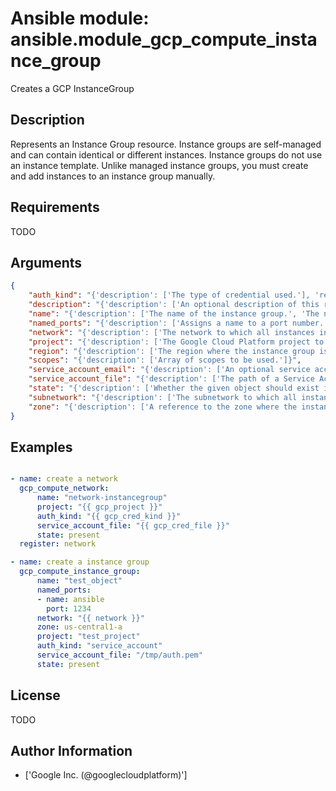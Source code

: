 # Ansible module: ansible.module_gcp_compute_instance_group


Creates a GCP InstanceGroup

## Description

Represents an Instance Group resource. Instance groups are self-managed and can contain identical or different instances. Instance groups do not use an instance template. Unlike managed instance groups, you must create and add instances to an instance group manually.

## Requirements

TODO

## Arguments

``` json
{
    "auth_kind": "{'description': ['The type of credential used.'], 'required': True, 'choices': ['machineaccount', 'serviceaccount', 'application']}",
    "description": "{'description': ['An optional description of this resource. Provide this property when you create the resource.'], 'required': False}",
    "name": "{'description': ['The name of the instance group.', 'The name must be 1-63 characters long, and comply with RFC1035.'], 'required': False}",
    "named_ports": "{'description': ['Assigns a name to a port number.', 'For example: {name: "http", port: 80}.', 'This allows the system to reference ports by the assigned name instead of a port number. Named ports can also contain multiple ports.', 'For example: [{name: "http", port: 80},{name: "http", port: 8080}]  Named ports apply to all instances in this instance group.'], 'required': False, 'suboptions': {'name': {'description': ['The name for this named port.', 'The name must be 1-63 characters long, and comply with RFC1035.'], 'required': False}, 'port': {'description': ['The port number, which can be a value between 1 and 65535.'], 'required': False}}}",
    "network": "{'description': ['The network to which all instances in the instance group belong.'], 'required': False}",
    "project": "{'description': ['The Google Cloud Platform project to use.'], 'default': None}",
    "region": "{'description': ['The region where the instance group is located (for regional resources).'], 'required': False}",
    "scopes": "{'description': ['Array of scopes to be used.']}",
    "service_account_email": "{'description': ['An optional service account email address if machineaccount is selected and the user does not wish to use the default email.']}",
    "service_account_file": "{'description': ['The path of a Service Account JSON file if serviceaccount is selected as type.']}",
    "state": "{'description': ['Whether the given object should exist in GCP'], 'choices': ['present', 'absent'], 'default': 'present'}",
    "subnetwork": "{'description': ['The subnetwork to which all instances in the instance group belong.'], 'required': False}",
    "zone": "{'description': ['A reference to the zone where the instance group resides.'], 'required': True}",
}
```

## Examples


``` yaml

- name: create a network
  gcp_compute_network:
      name: "network-instancegroup"
      project: "{{ gcp_project }}"
      auth_kind: "{{ gcp_cred_kind }}"
      service_account_file: "{{ gcp_cred_file }}"
      state: present
  register: network

- name: create a instance group
  gcp_compute_instance_group:
      name: "test_object"
      named_ports:
      - name: ansible
        port: 1234
      network: "{{ network }}"
      zone: us-central1-a
      project: "test_project"
      auth_kind: "service_account"
      service_account_file: "/tmp/auth.pem"
      state: present

```

## License

TODO

## Author Information
  - ['Google Inc. (@googlecloudplatform)']

